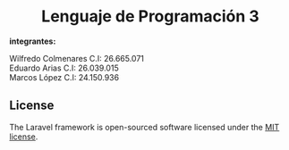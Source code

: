<h1 align='center'> Lenguaje de Programación 3 </h1>
<b> integrantes:</b><br>

 Wilfredo Colmenares C.I: 26.665.071<br>
 Eduardo Arias C.I: 26.039.015<br>
 Marcos López C.I: 24.150.936<br>

## License

The Laravel framework is open-sourced software licensed under the [MIT license](https://opensource.org/licenses/MIT).
